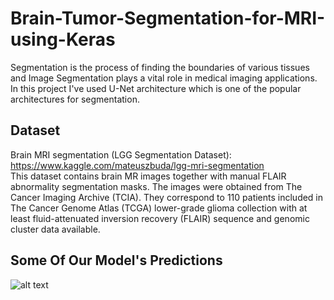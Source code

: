 # Brain-Tumor-Segmentation-for-MRI-using-Keras

Segmentation is the process of finding the boundaries of various tissues and Image Segmentation plays a vital role in medical imaging applications.
In this project I've used U-Net architecture which is one of the popular architectures for segmentation.
## Dataset
Brain MRI segmentation (LGG Segmentation Dataset): https://www.kaggle.com/mateuszbuda/lgg-mri-segmentation <br>
This dataset contains brain MR images together with manual FLAIR abnormality segmentation masks.
The images were obtained from The Cancer Imaging Archive (TCIA).
They correspond to 110 patients included in The Cancer Genome Atlas (TCGA) lower-grade glioma collection with at least fluid-attenuated inversion recovery (FLAIR) sequence and genomic cluster data available.
## Some Of Our Model's Predictions
![alt text](https://i.ibb.co/n7kv3vt/download.png)
